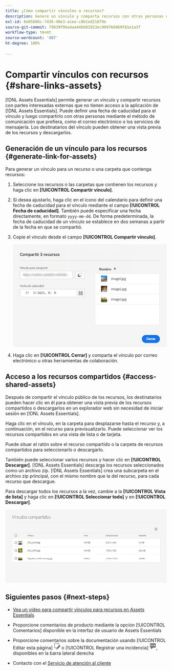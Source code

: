 ```yaml
---
title: ¿Cómo compartir vínculos a recursos?
description: Genere un vínculo y comparta recursos con otras personas que no tengan acceso a la aplicación de  [!DNL Assets Essentials] .
exl-id: 6e05b06c-7436-40e3-acee-c8b1ed218f9e
source-git-commit: 79039f96a4aa44bb81923ec909766969f81e1a3f
workflow-type: tm+mt
source-wordcount: '407'
ht-degree: 100%

---
```


# Compartir vínculos con recursos {#share-links-assets}

[!DNL Assets Essentials] permite generar un vínculo y compartir recursos con partes interesadas externas que no tienen acceso a la aplicación de [!DNL Assets Essentials]. Puede definir una fecha de caducidad para el vínculo y luego compartirlo con otras personas mediante el método de comunicación que prefiera, como el correo electrónico o los servicios de mensajería. Los destinatarios del vínculo pueden obtener una vista previa de los recursos y descargarlos.

## Generación de un vínculo para los recursos {#generate-link-for-assets}

Para generar un vínculo para un recurso o una carpeta que contenga recursos:

1. Seleccione los recursos o las carpetas que contienen los recursos y haga clic en **[!UICONTROL Compartir vínculo]**.

1. Si desea ajustarlo, haga clic en el icono del calendario para definir una fecha de caducidad para el vínculo mediante el campo **[!UICONTROL Fecha de caducidad]**. También puede especificar una fecha directamente, en formato `yyyy-mm-dd`. De forma predeterminada, la fecha de caducidad de un vínculo se establece en dos semanas a partir de la fecha en que se compartió.

1. Copie el vínculo desde el campo **[!UICONTROL Compartir vínculo]**.

   ![Opción para recortar y enderezar](assets/share-asset-link.png)

1. Haga clic en **[!UICONTROL Cerrar]** y comparta el vínculo por correo electrónico u otras herramientas de colaboración.

## Acceso a los recursos compartidos {#access-shared-assets}

Después de compartir el vínculo público de los recursos, los destinatarios pueden hacer clic en él para obtener una vista previa de los recursos compartidos o descargarlos en un explorador web sin necesidad de iniciar sesión en [!DNL Assets Essentials].

Haga clic en el vínculo, en la carpeta para desplazarse hasta el recurso y, a continuación, en el recurso para previsualizarlo. Puede seleccionar ver los recursos compartidos en una vista de lista o de tarjeta.

Puede situar el ratón sobre el recurso compartido o la carpeta de recursos compartidos para seleccionarlo o descargarlo.

También puede seleccionar varios recursos y hacer clic en **[!UICONTROL Descargar]**. [!DNL Assets Essentials] descarga los recursos seleccionados como un archivo zip. [!DNL Assets Essentials] crea una subcarpeta en el archivo zip principal, con el mismo nombre que la del recurso, para cada recurso que descargue.

Para descargar todos los recursos a la vez, cambie a la **[!UICONTROL Vista de lista]** y haga clic en **[!UICONTROL Seleccionar todo]** y en **[!UICONTROL Descargar]**.

![Vista previa de recursos compartidos](assets/preview-shared-assets.png)

## Siguientes pasos {#next-steps}

* [Vea un vídeo para compartir vínculos para recursos en Assets Essentials](https://experienceleague.adobe.com/docs/experience-manager-learn/assets-essentials/basics/link-sharing.html?lang=es)

* Proporcione comentarios de producto mediante la opción [!UICONTROL Comentarios] disponible en la interfaz de usuario de Assets Essentials

* Proporcione comentarios sobre la documentación usando [!UICONTROL Editar esta página] ![editar la página](assets/do-not-localize/edit-page.png) o [!UICONTROL Registrar una incidencia] ![crear una incidencia de GitHub](assets/do-not-localize/github-issue.png), disponibles en la barra lateral derecha

* Contacto con el [Servicio de atención al cliente](https://experienceleague.adobe.com/?support-solution=General&amp;lang=es#support)
